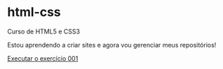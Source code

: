 # html-css
 Curso de HTML5 e CSS3

Estou aprendendo a criar sites e agora vou gerenciar meus repositórios!

<a href="https://lucasmbdev.github.io/html-css/exercicios/ex001/index.html"> Executar o exercício 001</a>